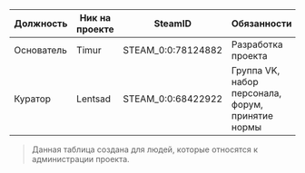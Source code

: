 | Должность | Ник на проекте| SteamID | Обязанности | Привилегия | Ссылка на страницу VK | Ссылка на страницу форума |
|---|---|---|---|---|---|---|
| Основатель | Timur | STEAM_0:0:78124882 | Разработка проекта | - | https://vk.com/habel | https://fusionrp.xyz/forum/index.php?/user/3-habel/ | 
| Куратор | Lentsad | STEAM_0:0:68422922 | Группа VK, набор персонала, форум, принятие нормы | - | https://vk.com/lentsad | https://fusionrp.xyz/forum/index.php?/user/15-lentsad/ | 
>Данная таблица создана для людей, которые относятся к администрации проекта.
